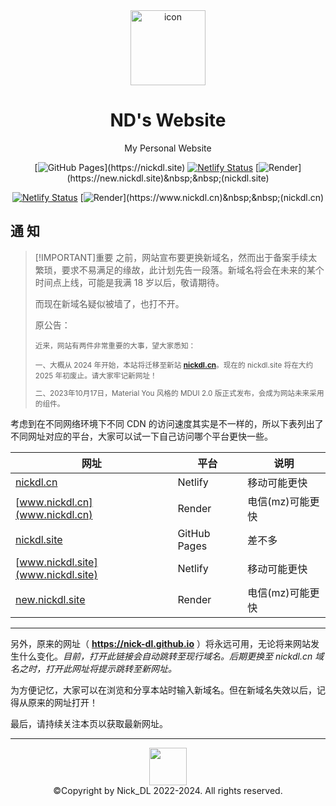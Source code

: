 <div align="center">
<img width="120" src="https://github.com/Nick-DL/nick-dl.github.io/assets/106737278/db7549de-fbf0-4e24-a0fa-e07be95b0d49" alt="icon"/>
<h1 align="center"> ND's Website</h1>

My Personal Website

[![GitHub Pages](https://img.shields.io/badge/GitHub-Pages-blue?logo="GitHub"&style="flat")](https://nickdl.site)
[![Netlify Status](https://api.netlify.com/api/v1/badges/841507c1-6860-401e-b646-0523d0575531/deploy-status)](https://www.nickdl.site)
[![Render](https://img.shields.io/badge/Render-hosted-purple?logo="Render"&style="flat")](https://new.nickdl.site)&nbsp;&nbsp;(nickdl.site)

[![Netlify Status](https://api.netlify.com/api/v1/badges/557f374a-8089-4b19-91f1-cd472a90126e/deploy-status)](https://nickdl.cn)
[![Render](https://img.shields.io/badge/Render-hosted-purple?logo="Render"&style="flat")](https://www.nickdl.cn)&nbsp;&nbsp;(nickdl.cn)

</div>



## 通 知

> [!IMPORTANT]重要
> 之前，网站宣布要更换新域名，然而出于备案手续太繁琐，要求不易满足的缘故，此计划先告一段落。新域名将会在未来的某个时间点上线，可能是我满 18 岁以后，敬请期待。
> 
> 而现在新域名疑似被墙了，也打不开。
> 
> 原公告：
> 
> 
> <small><p>近来，网站有两件非常重要的大事，望大家悉知：</p>
> <p>一、大概从 2024 年开始，本站将迁移至新站 <a href="https://www.nickdl.cn/"><b>nickdl.cn</b></a>。现在的 nickdl.site 将在大约 2025 年初废止。请大家牢记新网址！</p>
> <p>二、2023年10月17日，Material You 风格的 MDUI 2.0 版正式发布，会成为网站未来采用的组件。</p></small>


考虑到在不同网络环境下不同 CDN 的访问速度其实是不一样的，所以下表列出了不同网址对应的平台，大家可以试一下自己访问哪个平台更快一些。

| 网址 | 平台 | 说明 |
| ------------- | ------------- | ------------- |
| [nickdl.cn](nickdl.cn) | Netlify | 移动可能更快 |
| [www.nickdl.cn](www.nickdl.cn) | Render | 电信(mz)可能更快 |
| [nickdl.site](nickdl.site) | GitHub Pages | 差不多 |
| [www.nickdl.site](www.nickdl.site) | Netlify | 移动可能更快 |
| [new.nickdl.site](new.nickdl.site) | Render | 电信(mz)可能更快 |

---

另外，原来的网址（ **https://nick-dl.github.io** ）将永远可用，无论将来网站发生什么变化。*目前，打开此链接会自动跳转至现行域名。后期更换至 nickdl.cn 域名之时，打开此网址将提示跳转至新网址。*

为方便记忆，大家可以在浏览和分享本站时输入新域名。但在新域名失效以后，记得从原来的网址打开！

最后，请持续关注本页以获取最新网址。



---

<p align="center"> 
     <img height="60"src="https://user-images.githubusercontent.com/106737278/213456453-bdcd0029-2b4e-491a-b5e9-d74426922977.svg"/><br>
    ©Copyright by Nick_DL 2022-2024. All rights reserved.
</p>